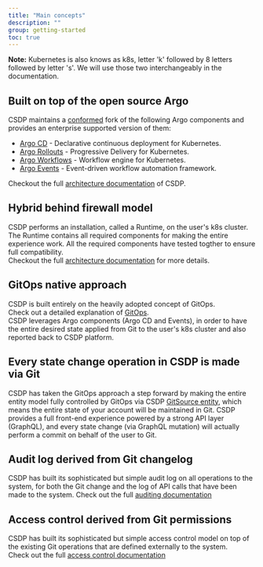 ```yaml
---
title: "Main concepts"
description: ""
group: getting-started
toc: true
---
```


<b>Note:</b> Kubernetes is also knows as k8s, letter 'k' followed by 8 letters followed by letter 's'. We will use those two interchangeably in the documentation.

## Built on top of the open source Argo
CSDP maintains a [conformed](https://github.com/argoproj/argo-conformance-program) fork of the following Argo components and provides an enterprise supported version of them:
* [Argo CD](https://github.com/argoproj/argo-cd) - Declarative continuous deployment for Kubernetes.
* [Argo Rollouts](https://argoproj.github.io/argo-rollouts/) - Progressive Delivery for Kubernetes.
* [Argo Workflows](https://github.com/argoproj/argo-workflows) - Workflow engine for Kubernetes.
* [Argo Events](https://github.com/argoproj/argo-events) - Event-driven workflow automation framework.

Checkout the full [architecture documentation](architecture.md) of CSDP.

## Hybrid behind firewall model
CSDP performs an installation, called a Runtime, on the user's k8s cluster. The Runtime contains all required components for making the entire experience work. All the required components have tested togther to ensure full compatibility.<br>
Checkout the full [architecture documentation](./architecture.md) for more details.

## GitOps native approach
CSDP is built entirely on the heavily adopted concept of GitOps. <br>
Check out a detailed explanation of [GitOps](./gitops.md). <br>
CSDP leverages Argo components (Argo CD and Events), in order to have the entire desired state applied from Git to the user's k8s cluster and also reported back to CSDP platform. 

## Every state change operation in CSDP is made via Git
CSDP has taken the GitOps approach a step forward by making the entire entity model fully controlled by GitOps via CSDP [GitSource entity](entity-model.md), which means the entire state of your account will be maintained in Git.
CSDP provides a full front-end experience powered by a strong API layer (GraphQL), and every state change (via GraphQL mutation) will actually perform a commit on behalf of the user to Git.

## Audit log derived from Git changelog
CSDP has built its sophisticated but simple audit log on all operations to the system, for both the Git change and the log of API calls that have been made to the system.
Check out the full [auditing documentation](../administration/audit.md)

## Access control derived from Git permissions
CSDP has built its sophisticated but simple access control model on top of the existing Git operations that are defined externally to the system. <br>
Check out the full [access control documentation](../administration/access-control.md)
